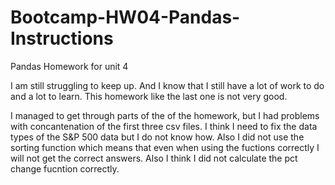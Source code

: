 # Bootcamp-HW04-Pandas-Instructions
Pandas Homework for unit 4

I am still struggling to keep up.  And I know that I still have a lot of work to do and a lot to learn.  This homework like the last one is not very good.  

I managed to get through parts of the of the homework, but I had problems with concantenation of the first three csv files.  I think I need to fix the data types of the S&P 500 data but I do not know how.  Also I did not use the sorting function which means that even when using the fuctions correctly I will not get the correct answers.  Also I think I did not calculate the pct change fucntion correctly.  